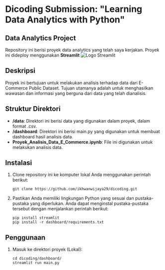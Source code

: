 # Dicoding Submission: "Learning Data Analytics with Python"

## Data Analytics Project

Repository ini berisi proyek data analytics yang telah saya kerjakan. Proyek ini dideploy menggunakan **Streamlit** <img src="https://user-images.githubusercontent.com/7164864/217935870-c0bc60a3-6fc0-4047-b011-7b4c59488c91.png" alt="Logo Streamlit"></img>

## Deskripsi

Proyek ini bertujuan untuk melakukan analisis terhadap data dari E-Commerce Public Dataset. Tujuan utamanya adalah untuk menghasilkan wawasan dan informasi yang berguna dari data yang telah dianalisis.

## Struktur Direktori

- **/data**: Direktori ini berisi data yang digunakan dalam proyek, dalam format .csv.
- **/dashboard**: Direktori ini berisi main.py yang digunakan untuk membuat dashboard hasil analisis data.
- **Proyek_Analisis_Data_E_Commerce.ipynb**: File ini digunakan untuk melakukan analisis data.

## Instalasi

1. Clone repository ini ke komputer lokal Anda menggunakan perintah berikut:

   ```shell
   git clone https://github.com/ikhwanwijaya29/dicoding.git
   ```

2. Pastikan Anda memiliki lingkungan Python yang sesuai dan pustaka-pustaka yang diperlukan. Anda dapat menginstal pustaka-pustaka tersebut dengan menjalankan perintah berikut:

   ```shell
   pip install streamlit
   pip install -r dashboard/requirements.txt
   ```

## Penggunaan

1. Masuk ke direktori proyek (Lokal):

   ```shell
   cd dicoding/dashboard/
   streamlit run main.py
   ```
